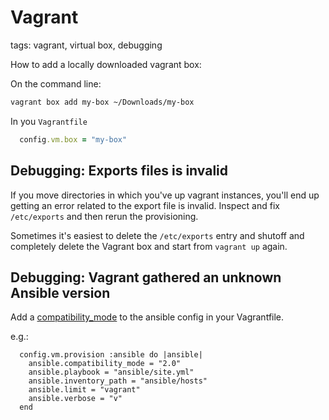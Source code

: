 # Vagrant

tags: vagrant, virtual box, debugging

How to add a locally downloaded vagrant box:

On the command line:

```bash
vagrant box add my-box ~/Downloads/my-box
```

In you `Vagrantfile`

```ruby
  config.vm.box = "my-box"
```

## Debugging: Exports files is invalid

If you move directories in which you've up vagrant instances, you'll end up getting an error related to the export file is invalid. Inspect and fix `/etc/exports` and then rerun the provisioning.

Sometimes it's easiest to delete the `/etc/exports` entry and shutoff and completely delete the Vagrant box and start from `vagrant up` again.

## Debugging: Vagrant gathered an unknown Ansible version

Add a [compatibility_mode](https://www.vagrantup.com/docs/provisioning/ansible_common.html#compatibility_mode) to the ansible config in your Vagrantfile.

e.g.:

```
  config.vm.provision :ansible do |ansible|
    ansible.compatibility_mode = "2.0"
    ansible.playbook = "ansible/site.yml"
    ansible.inventory_path = "ansible/hosts"
    ansible.limit = "vagrant"
    ansible.verbose = "v"
  end
  ```
